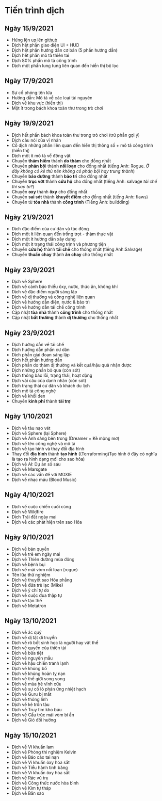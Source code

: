 # Tiến trình dịch

## Ngày 15/9/2021
- Hứng lên up lên [github](/)
- Dịch hết phần giao diện UI + HUD
- Dịch hết phần hướng dẫn cơ bản (5 phần hướng dẫn)
- Dịch hết phần mô tả thiên tai
- Dịch 80% phần mô tả công trình
- Dịch một phần lung tung liên quan đến hiển thị bộ lọc
## Ngày 17/9/2021
- Sự cố phóng tên lửa
- Hướng dẫn: Mô tả về các loại tài nguyên
- Dịch về khu vực (hiển thị)
- Một ít trong bách khoa toàn thư trong trò chơi
## Ngày 19/9/2021
- Dịch hết phần bách khoa toàn thư trong trò chơi (trừ phần gợi ý)
- Dịch câu nói của vĩ nhân
- Cố dịch những phần liên quan đến hiển thị thông số + mô tả công trình (hiển thị)
- Dịch một ít mô tả về động vật
- Chuyển **thám hiểm** thành **do thám** cho đồng nhất
- Chuyển **phản bội** thành **nổi loạn** cho đồng nhất (tiếng Anh: Rogue. *Ở đây không có kẻ thù nên không có phản bội hay trung thành*)
- Chuyển **bảo dưỡng** thành **bảo trì** cho đồng nhất
- Chuyển **trục vớt** thành **cứu hộ** cho đồng nhất (tiếng Anh: salvage *tái chế thì sao ta?*)
- Chuyển **oxy** thành **ôxy** cho đồng nhất
- Chuyển **sai sót** thành **khuyết điểm** cho đồng nhất (tiếng Anh: flaws)
- Chuyển từ **tòa nhà** thành **công trình** (Tiếng Anh: buildding)
## Ngày 21/9/2021
- Dịch đặc điểm của cư dân và tác động
- Dịch một ít liên quan đến trồng trọt - thảm thực vật
- Dịch một ít hướng dẫn xây dựng
- Dịch một ít trạng thái công trình và phương tiện
- Chuyển **cứu hộ** thành **tái chế** cho thống nhất (tiếng Anh:Salvage)
- Chuyển **thuần chay** thành **ăn chay** cho thống nhất
## Ngày 23/9/2021
- Dịch về Sphere
- Dịch về cảnh báo thiếu ôxy, nước, thức ăn, không khí
- Dịch về đặc điểm người sáng lập
- Dịch về dị thường và công nghệ liên quan
- Dịch về hướng dẫn điện, nước & bảo trì
- Dịch về hướng dẫn tái chế công trình
- Cập nhật **tòa nhà** thành **công trình** cho thống nhất
- Cập nhật **bất thường** thành **dị thường** cho thống nhất
## Ngày 23/9/2021
- Dịch hướng dẫn về tái chế
- Dịch hướng dẫn phần cư dân
- Dịch phần giai đoạn sáng lập
- Dịch hết phần hướng dẫn
- Dịch phần do thám dị thường và kết quả/hậu quả nhận được
- Dịch những phần bỏ qua (còn sót)
- Dịch thông báo lỗi, trạng thái, hoạt động
- Dịch vài câu của danh nhân (còn sót)
- Dịch trạng thái cư dân và khách du lịch
- Dịch mô tả công nghệ
- Dịch về khối đen
- Chuyển **kinh phí** thành **tài trợ**
## Ngày 1/10/2021
- Dịch về tàu nạo vét
- Dịch về Sphere (lại Sphere)
- Dịch về Ánh sáng bên trong (Dreamer = Kẻ mộng mơ)
- Dịch về tên công nghệ và mô tả
- Dịch về tạo hình và thay đổi địa hình
- Thay đổi **địa hình** thành **tạo hình** ((Terraforming)Tạo hình ở đây có nghĩa là tạo ra hình dạng mới cho sao hỏa)
- Dịch về AI: Dự án số sáu
- Dịch về Marsgate
- Dịch về các vấn đề với MOXIE
- Dịch về nhạc máu (Blood Music)
## Ngày 4/10/2021
- Dịch về cuộc chiến cuối cùng
- Dịch về Wildfire
- Dịch Trái đất ngày mai
- Dịch về các phát hiện trên sao Hỏa
## Ngày 9/10/2021
- Dịch về bản quyền
- Dịch về trẻ em ngày mai
- Dịch về Thiên đường mùa đông
- Dịch về bệnh bụi
- Dịch về mái vòm nổi loạn (rogue)
- Tên lửa thử nghiệm
- Dịch về thuyết sao Hỏa phẳng
- Dịch về đứa trẻ lạc (Mike)
- Dịch về ý chí tự do
- Dịch về cuộc đua thập tự
- Dịch về tận thế
- Dịch về Metatron
## Ngày 13/10/2021
- Dịch về ác quỷ
- Dịch về dị tật di truyền
- Dịch về rô bốt sinh học là người hay vật thể
- Dịch về quyền của thiên tài
- Dịch về bữa tiệt
- Dịch về nguyên mẫu
- Dịch về hậu chiến tranh lạnh
- Dịch về khủng bố
- Dịch về khủng hoản tỵ nạn
- Dịch về thế giới song song
- Dịch về mùa hè vĩnh cữu
- Dịch về sự cố lò phản ứng nhiệt hạch
- Dịch về Guru bị mất
- Dịch về thông linh
- Dịch về kẻ trốn tàu
- Dịch về Truy tìm kho báu
- Dịch về Cấu trúc mái vòm bí ẩn
- Dịch về Gió đổi hướng
## Ngày 15/10/2021
- Dịch về Vi khuẩn lam
- Dịch về Phòng thí nghiệm Kelvin
- Dịch về Báo cáo tai nạn
- Dịch về Vi khuẩn ôxy hóa sắt
- Dịch về Tiểu hành tinh băng
- Dịch về Vi khuẩn ôxy hóa sắt
- Dịch về Rác vũ trụ
- Dịch về Công thức nước hòa bình
- Dịch về Kim tự tháp
- Dịch về Bắn sao
